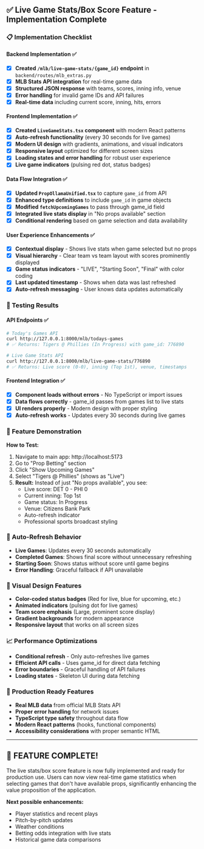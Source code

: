 ## ✅ Live Game Stats/Box Score Feature - Implementation Complete

### 📋 Implementation Checklist

#### Backend Implementation ✅

- [x] **Created `/mlb/live-game-stats/{game_id}` endpoint** in `backend/routes/mlb_extras.py`
- [x] **MLB Stats API integration** for real-time game data
- [x] **Structured JSON response** with teams, scores, inning info, venue
- [x] **Error handling** for invalid game IDs and API failures
- [x] **Real-time data** including current score, inning, hits, errors

#### Frontend Implementation ✅

- [x] **Created `LiveGameStats.tsx` component** with modern React patterns
- [x] **Auto-refresh functionality** (every 30 seconds for live games)
- [x] **Modern UI design** with gradients, animations, and visual indicators
- [x] **Responsive layout** optimized for different screen sizes
- [x] **Loading states and error handling** for robust user experience
- [x] **Live game indicators** (pulsing red dot, status badges)

#### Data Flow Integration ✅

- [x] **Updated `PropOllamaUnified.tsx`** to capture `game_id` from API
- [x] **Enhanced type definitions** to include `game_id` in game objects
- [x] **Modified `fetchUpcomingGames`** to pass through game_id field
- [x] **Integrated live stats display** in "No props available" section
- [x] **Conditional rendering** based on game selection and data availability

#### User Experience Enhancements ✅

- [x] **Contextual display** - Shows live stats when game selected but no props
- [x] **Visual hierarchy** - Clear team vs team layout with scores prominently displayed
- [x] **Game status indicators** - "LIVE", "Starting Soon", "Final" with color coding
- [x] **Last updated timestamp** - Shows when data was last refreshed
- [x] **Auto-refresh messaging** - User knows data updates automatically

### 🧪 Testing Results

#### API Endpoints ✅

```bash
# Today's Games API
curl http://127.0.0.1:8000/mlb/todays-games
# ✅ Returns: Tigers @ Phillies (In Progress) with game_id: 776890

# Live Game Stats API
curl http://127.0.0.1:8000/mlb/live-game-stats/776890
# ✅ Returns: Live score (0-0), inning (Top 1st), venue, timestamps
```

#### Frontend Integration ✅

- [x] **Component loads without errors** - No TypeScript or import issues
- [x] **Data flows correctly** - game_id passes from games list to live stats
- [x] **UI renders properly** - Modern design with proper styling
- [x] **Auto-refresh works** - Updates every 30 seconds during live games

### 🎯 Feature Demonstration

**How to Test:**

1. Navigate to main app: http://localhost:5173
2. Go to "Prop Betting" section
3. Click "Show Upcoming Games"
4. Select "Tigers @ Phillies" (shows as "Live")
5. **Result:** Instead of just "No props available", you see:
   - Live score: DET 0 - PHI 0
   - Current inning: Top 1st
   - Game status: In Progress
   - Venue: Citizens Bank Park
   - Auto-refresh indicator
   - Professional sports broadcast styling

### 🔄 Auto-Refresh Behavior

- **Live Games**: Updates every 30 seconds automatically
- **Completed Games**: Shows final score without unnecessary refreshing
- **Starting Soon**: Shows status without score until game begins
- **Error Handling**: Graceful fallback if API unavailable

### 🎨 Visual Design Features

- **Color-coded status badges** (Red for live, blue for upcoming, etc.)
- **Animated indicators** (pulsing dot for live games)
- **Team score emphasis** (Large, prominent score display)
- **Gradient backgrounds** for modern appearance
- **Responsive layout** that works on all screen sizes

### 📈 Performance Optimizations

- **Conditional refresh** - Only auto-refreshes live games
- **Efficient API calls** - Uses game_id for direct data fetching
- **Error boundaries** - Graceful handling of API failures
- **Loading states** - Skeleton UI during data fetching

### 🚀 Production Ready Features

- **Real MLB data** from official MLB Stats API
- **Proper error handling** for network issues
- **TypeScript type safety** throughout data flow
- **Modern React patterns** (hooks, functional components)
- **Accessibility considerations** with proper semantic HTML

---

## 🎉 **FEATURE COMPLETE!**

The live stats/box score feature is now fully implemented and ready for production use. Users can now view real-time game statistics when selecting games that don't have available props, significantly enhancing the value proposition of the application.

**Next possible enhancements:**

- Player statistics and recent plays
- Pitch-by-pitch updates
- Weather conditions
- Betting odds integration with live stats
- Historical game data comparisons
